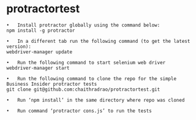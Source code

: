 # protractortest

	•	Install protractor globally using the command below: 
	npm install -g protractor

	•	In a different tab run the following command (to get the latest version):
	webdriver-manager update

	•	Run the following command to start selenium web driver
	webdriver-manager start

	•	Run the following command to clone the repo for the simple Business Insider protractor tests
	git clone git@github.com:chaithradrao/protractortest.git

	•	Run ‘npm install’ in the same directory where repo was cloned

	•	Run command ‘protractor cons.js’ to run the tests
